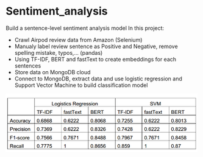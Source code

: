 # Sentiment_analysis
Build a sentence-level sentiment analysis model
In this project:
- Crawl Airpod review data from Amazon (Selenium)
- Manualy label review sentence as Positive and Negative, remove spelling mistake, typos,... (pandas)
- Using TF-IDF, BERT and fastText to create embeddings for each sentences
- Store data on MongoDB cloud
- Connect to MongoDB, extract data and use logistic regression and Support Vector Machine to build classification model


![img](https://github.com/TranPhu1999/TranDucPhu_porfolio/blob/main/images/Sentiment_analysis_project.png)
